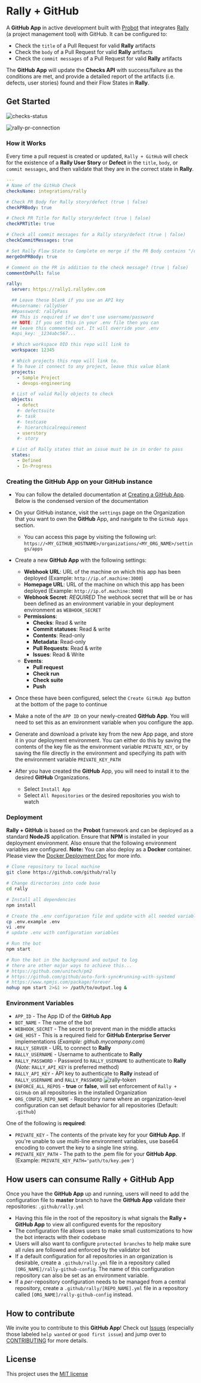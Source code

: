 # Rally + GitHub

A **GitHub App** in active development built with [Probot](https://github.com/probot/probot) that integrates [Rally](https://www.broadcom.com/products/software/agile-development/rally-software) (a project management tool) with GitHub. It can be configured to:

- Check the `title` of a Pull Request for valid **Rally** artifacts
- Check the `body` of a Pull Request for valid **Rally** artifacts
- Check the `commit messages` of a Pull Request for valid **Rally** artifacts

The **GitHub App** will update the **Checks API** with success/failure as the conditions are met, and provide a detailed report of the artifacts (i.e. defects, user stories) found and their Flow States in **Rally**.

## Get Started

![checks-status](images/rally-integration.png)

![rally-pr-connection](images/rally-github-2.png)

### How it Works

Every time a pull request is created or updated, `Rally + GitHub` will check for the existence of a **Rally User Story** or **Defect** in the `title`, `body`, or `commit messages`, and then validate that they are in the correct state in **Rally**.

```yml
---
# Name of the GitHub Check
checksName: integrations/rally

# Check PR Body for Rally story/defect (true | false)
checkPRBody: true

# Check PR Title for Rally story/defect (true | false)
checkPRTitle: true

# Check all commit messages for a Rally story/defect (true | false)
checkCommitMessages: true

# Set Rally Flow State to Complete on merge if the PR Body contains "/completes <DEFECT/STORY ID>"
mergeOnPRBody: true

# Comment on the PR in addition to the check message? (true | false)
commentOnPull: false

rally:
  server: https://rally1.rallydev.com

  ## Leave these blank if you use an API key
  ##username: rallyUser
  ##password: rallyPass
  ## This is required if we don't use username/password
  ## NOTE: If you set this in your .env file then you can
  ## leave this commented out. It will override your .env
  #api_key: _1234abc567...

  # Which workspace OID this repo will link to
  workspace: 12345

  # Which projects this repo will link to.
  # To have it connect to any project, leave this value blank
  projects:
    - Sample Project
    - devops-engineering

  # List of valid Rally objects to check
  objects:
    - defect
    #- defectsuite
    #- task
    #- testcase
    #- hierarchicalrequirement
    - userstory
    #- story

  # List of Rally states that an issue must be in in order to pass
  states:
    - Defined
    - In-Progress
```

### Creating the GitHub App on your GitHub instance
- You can follow the detailed documentation at [Creating a GitHub App](https://developer.github.com/apps/building-github-apps/creating-a-github-app/). Below is the condensed version of the documentation
- On your GitHub instance, visit the `settings` page on the Organization that you want to own the **GitHub** App, and navigate to the `GitHub Apps` section.
  - You can access this page by visiting the following url:
    `https://<MY_GITHUB_HOSTNAME>/organizations/<MY_ORG_NAME>/settings/apps`
- Create a new **GitHub App** with the following settings:
  - **Webhook URL**: URL of the machine on which this app has been deployed (Example: `http://ip.of.machine:3000`)
  - **Homepage URL**: URL of the machine on which this app has been deployed (Example: `http://ip.of.machine:3000`)
  - **Webhook Secret**: *REQUIRED* The webhook secret that will be or has been defined as an environment variable in your deployment environment as `WEBHOOK_SECRET`
  - **Permissions**:
    - **Checks**: Read & write
    - **Commit statuses**: Read & write
    - **Contents**: Read-only
    - **Metadata**: Read-only
    - **Pull Requests**: Read & write
    - **Issues**: Read & Write
  - **Events**:
    - **Pull request**
    - **Check run**
    - **Check suite**
    - **Push**

- Once these have been configured, select the `Create GitHub App` button at the bottom of the page to continue
- Make a note of the `APP ID` on your newly-created **GitHub App**. You will need to set this as an environment variable when you configure the app.
- Generate and download a private key from the new App page, and store it in your deployment environment. You can either do this by saving the contents of the key file as the environment variable `PRIVATE_KEY`, or by saving the file directly in the environment and specifying its path with the environment variable `PRIVATE_KEY_PATH`
- After you have created the **GitHub** App, you will need to install it to the desired **GitHub** Organizations.
  - Select `Install App`
  - Select `All Repositories` or the desired repositories you wish to watch

### Deployment

**Rally + GitHub** is based on the **Probot** framework and can be deployed as a standard **NodeJS** application. Ensure that **NPM** is installed in your deployment environment. Also ensure that the following environment variables are configured.
**Note:** You can also deploy as a **Docker** container. Please view the [Docker Deployment Doc](../docs/DockerDeploy.md) for more info.

```bash
# Clone repository to local machine
git clone https://github.com/github/rally

# Change directories into code base
cd rally

# Install all dependencies
npm install

# Create the .env configuration file and update with all needed variables
cp .env.example .env
vi .env
# update .env with configuration variables

# Run the bot
npm start

# Run the bot in the background and output to log
# there are other major ways to achieve this...
# https://github.com/unitech/pm2
# https://github.com/github/auto-fork-sync#running-with-systemd
# https://www.npmjs.com/package/forever
nohup npm start 2>&1 >> /path/to/output.log &
```

### Environment Variables

- `APP_ID` - The App ID of the **GitHub App**
- `BOT_NAME` - The name of the bot
- `WEBHOOK_SECRET` - The secret to prevent man in the middle attacks
- `GHE_HOST` - This is a required field for **GitHub Enterprise Server** implementations (_Example: github.mycompany.com_)
- `RALLY_SERVER` - URL to connect to **Rally**
- `RALLY_USERNAME` - Username to authenticate to **Rally**
- `RALLY_PASSWORD` - Password to `RALLY_USERNAME` to authenticate to **Rally** (*Note:* `RALLY_API_KEY` is preferred method)
- `RALLY_API_KEY` - API key to authenticate to **Rally** instead of `RALLY_USERNAME` and `RALLY_PASSWORD`
![rally-token](https://user-images.githubusercontent.com/2894107/89300774-56b89b00-d62e-11ea-94c9-066e12ac5246.png)
- `ENFORCE_ALL_REPOS` - **true** or **false**, will set enforcement of `Rally + GitHub` on all repositories in the installed Organization
- `ORG_CONFIG_REPO_NAME` - Repository name where an organization-level configuration can set default behavior for all repositories (Default: `.github`)

One of the following is **required**:
- `PRIVATE_KEY` - The contents of the private key for your **GitHub App**. If you're unable to use multi-line environment variables, use base64 encoding to convert the key to a single line string.
- `PRIVATE_KEY_PATH` - The path to the .pem file for your **GitHub App**.
  (Example: `PRIVATE_KEY_PATH='path/to/key.pem'`)

## How users can consume Rally + GitHub App
Once you have the **GitHub App** up and running, users will need to add the configuration file to **master** branch to have the **GitHub App** validate their repositories: `.github/rally.yml`

- Having this file in the root of the repository is what signals the **Rally + GitHub App** to view all configured events for the repository
- The configuration file allows users to make small customizations to how the bot interacts with their codebase
- Users will also want to configure `protected branches` to help make sure all rules are followed and enforced by the validator bot
- If a default configuration for all repositories in an organization is desirable, create a `.github/rally.yml` file in a repository called `[ORG_NAME]/rally-github-config`. The name of this configuration repository can also be set as an environment variable.
- If a _per_-repository configuration needs to be managed from a central repository, create a `.github/rally/[REPO_NAME].yml` file in a repository called `[ORG_NAME]/rally-github-config` instead.

## How to contribute
We invite you to contribute to this **GitHub App**! Check out [Issues](https://github.com/github/rally/issues) (especially those labeled `help wanted` or `good first issue`) and jump over to [CONTRIBUTING](https://github.com/github/rally/blob/main/.github/CONTRIBUTING.md) for more details.

## License
This project uses the [MIT license](../LICENSE)
